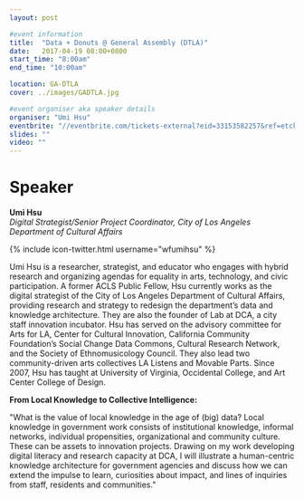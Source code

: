 ```yaml
---
layout: post

#event information
title:  "Data + Donuts @ General Assembly (DTLA)"
date:   2017-04-19 08:00+0800
start_time: "8:00am"
end_time: "10:00am"

location: GA-DTLA
cover: ../images/GADTLA.jpg

#event organiser aka speaker details
organiser: "Umi Hsu"
eventbrite: "//eventbrite.com/tickets-external?eid=33153582257&ref=etckt"
slides: ""
video: ""
---
```


# Speaker
__Umi Hsu__<br>
_Digital Strategist/Senior Project Coordinator, City of Los Angeles Department of Cultural Affairs_

{% include icon-twitter.html username="wfumihsu" %}

Umi Hsu is a researcher, strategist, and educator who engages with hybrid research and organizing agendas for equality in arts, technology, and civic participation. A former ACLS Public Fellow, Hsu currently works as the digital strategist of the City of Los Angeles Department of Cultural Affairs, providing research and strategy to redesign the department’s data and knowledge architecture. They are also the founder of Lab at DCA, a city staff innovation incubator. Hsu has served on the advisory committee for Arts for LA, Center for Cultural Innovation, California Community Foundation’s Social Change Data Commons, Cultural Research Network, and the Society of Ethnomusicology Council. They also lead two community-driven arts collectives LA Listens and Movable Parts. Since 2007, Hsu has taught at University of Virginia, Occidental College, and Art Center College of Design.

__From Local Knowledge to Collective Intelligence:__

"What is the value of local knowledge in the age of (big) data? Local knowledge in government work consists of institutional knowledge, informal networks, individual propensities, organizational and community culture. These can be assets to innovation projects. Drawing on my work developing digital literacy and research capacity at DCA, I will illustrate a human-centric knowledge architecture for government agencies and discuss how we can extend the impulse to learn, curiosities about impact, and lines of inquiries from staff, residents and communities."

